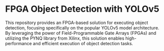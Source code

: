 # FPGA Object Detection with YOLOv5

This repository provides an FPGA-based solution for executing object detection, focusing specifically on the popular YOLOv5 model architecture. By leveraging the power of Field-Programmable Gate Arrays (FPGAs) and utilizing the PYNQ library from Xilinx, this solution enables high-performance and efficient execution of object detection tasks.